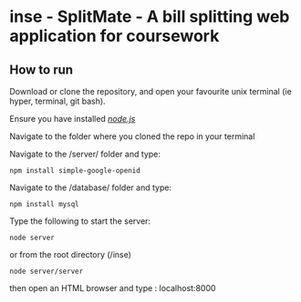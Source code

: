 # inse - SplitMate - A bill splitting web application for coursework

## How to run

Download or clone the repository, and open your favourite unix terminal (ie hyper, terminal, git bash).

Ensure you have installed _[node.js](https://nodejs.org/en/download/)_

Navigate to the folder where you cloned the repo in your terminal

Navigate to the /server/ folder and type:

```
npm install simple-google-openid
```
Navigate to the /database/ folder and type:
```
npm install mysql
```
Type the following to start the server:
```
node server
```
or from the root directory (/inse)
```
node server/server
```
then open an HTML browser and type :
localhost:8000
